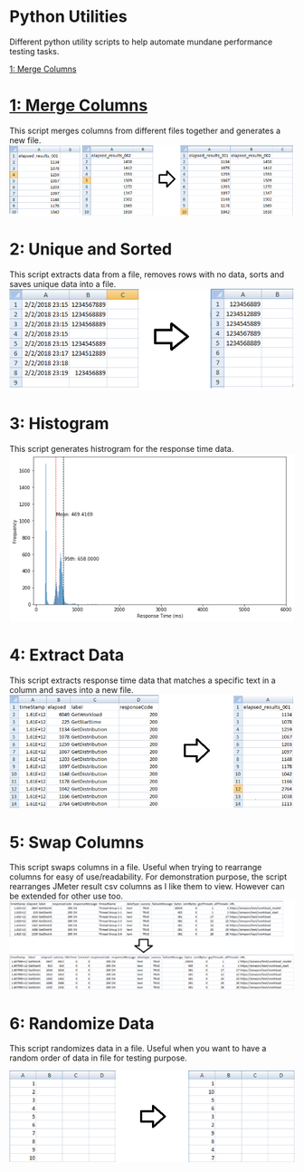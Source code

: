 # Python Utilities
Different python utility scripts to help automate mundane performance testing tasks.

[1: Merge Columns](#merge-columns)

# [1: Merge Columns](#merge-columns)
This script merges columns from different files together and generates a new file.
![MergeColumns](https://github.com/hseera/python-utilities/blob/main/images/merged-files.png)

# 2: Unique and Sorted
This script extracts data from a file, removes rows with no data, sorts and saves unique data into a file.
![Unique](https://github.com/hseera/python-utilities/blob/main/images/unique-sorted.png)

# 3: Histogram
This script generates histrogram for the response time data.
![Histogram](https://github.com/hseera/python-utilities/blob/main/images/histogram.png)

# 4: Extract Data
This script extracts response time data that matches a specific text in a column and saves into a new file.
![Data](https://github.com/hseera/python-utilities/blob/main/images/extract-data.png)

# 5: Swap Columns
This script swaps columns in a file. Useful when trying to rearrange columns for easy of use/readability. 
For demonstration purpose, the script rearranges JMeter result csv columns as I like them to view. However can be extended for other use too.
![Data](https://github.com/hseera/python-utilities/blob/main/images/swap-columns.png)

# 6: Randomize Data
This script randomizes data in a file. Useful when you want to have a random order of data in file for testing purpose.

![Data](https://github.com/hseera/python-utilities/blob/main/images/randomize-data.png)
